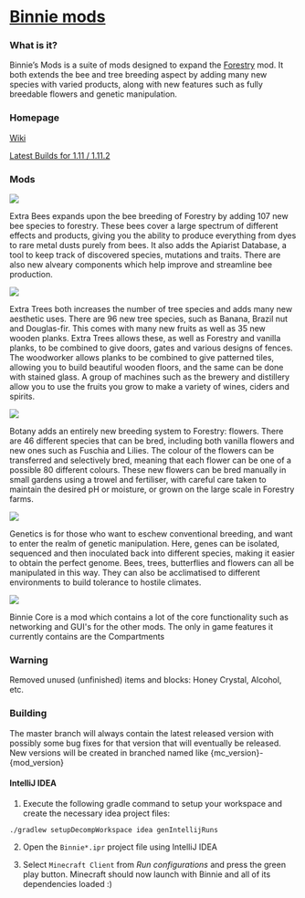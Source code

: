 [Binnie mods](https://minecraft.curseforge.com/projects/binnies-mods/files)
====================================

### What is it?
Binnie’s Mods is a suite of mods designed to expand the [Forestry](https://github.com/ForestryMC/ForestryMC) mod. 
It both extends the bee and tree breeding aspect by adding many new species with varied products,
along with new features such as fully breedable flowers and genetic manipulation.

### Homepage

[Wiki](https://binnie.mods.wiki/wiki/Main_Page)

[Latest Builds for 1.11 / 1.11.2](https://ci.bymarcin.com/job/Binnie-Mods-MC1.7.10/)

### Mods

[![](https://binnie.mods.wiki/w/images/binnie/9/91/Extra_Bees_Header.png)](https://binnie.mods.wiki/wiki/Extra_Bees)

Extra Bees expands upon the bee breeding of Forestry by adding 107 new bee species to forestry. These bees cover a large spectrum of different effects and products, giving you the ability to produce everything from dyes to rare metal dusts purely from bees. It also adds the Apiarist Database, a tool to keep track of discovered species, mutations and traits. There are also new alveary components which help improve and streamline bee production. 


[![](https://binnie.mods.wiki/w/images/binnie/5/59/Extra_Trees_Header.png)](https://binnie.mods.wiki/wiki/Extra_Trees)

Extra Trees both increases the number of tree species and adds many new aesthetic uses. There are 96 new tree species, such as Banana, Brazil nut and Douglas-fir. This comes with many new fruits as well as 35 new wooden planks. Extra Trees allows these, as well as Forestry and vanilla planks, to be combined to give doors, gates and various designs of fences. The woodworker allows planks to be combined to give patterned tiles, allowing you to build beautiful wooden floors, and the same can be done with stained glass. A group of machines such as the brewery and distillery allow you to use the fruits you grow to make a variety of wines, ciders and spirits.


[![](https://binnie.mods.wiki/w/images/binnie/3/34/Botany_Header.png)](https://binnie.mods.wiki/wiki/Botany)

Botany adds an entirely new breeding system to Forestry: flowers. There are 46 different species that can be bred, including both vanilla flowers and new ones such as Fuschia and Lilies. The colour of the flowers can be transferred and selectively bred, meaning that each flower can be one of a possible 80 different colours. These new flowers can be bred manually in small gardens using a trowel and fertiliser, with careful care taken to maintain the desired pH or moisture, or grown on the large scale in Forestry farms. 

[![](https://binnie.mods.wiki/w/images/binnie/4/4e/Genetics_Header.png)](https://binnie.mods.wiki/wiki/Genetics)

Genetics is for those who want to eschew conventional breeding, and want to enter the realm of genetic manipulation. Here, genes can be isolated, sequenced and then inoculated back into different species, making it easier to obtain the perfect genome. Bees, trees, butterflies and flowers can all be manipulated in this way. They can also be acclimatised to different environments to build tolerance to hostile climates.

[![](https://binnie.mods.wiki/w/images/binnie/d/d7/Binnie_Core_Header.png)](https://binnie.mods.wiki/wiki/Binnie_Core)

Binnie Core is a mod which contains a lot of the core functionality such as networking and GUI's for the other mods. The only in game features it currently contains are the Compartments

### Warning

Removed unused (unfinished) items and blocks: Honey Crystal, Alcohol, etc.

### Building

The master branch will always contain the latest released version with possibly some bug fixes for that version that will eventually be released.
New versions will be created in branched named like {mc_version}-{mod_version}

#### IntelliJ IDEA

1. Execute the following gradle command to setup your workspace and create the necessary idea project files:

  ```
  ./gradlew setupDecompWorkspace idea genIntellijRuns
  ```
  
2. Open the `Binnie*.ipr` project file using IntelliJ IDEA

3. Select `Minecraft Client` from _Run configurations_ and press the green play button.
Minecraft should now launch with Binnie and all of its dependencies loaded :)
